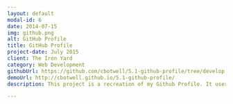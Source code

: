 ```yaml
---
layout: default
modal-id: 6
date: 2014-07-15
img: github.png
alt: GitHub Profile
title: GitHub Profile
project-date: July 2015
client: The Iron Yard
category: Web Development
githubUrl: https://github.com/cbotwell/5.1-github-profile/tree/develop
demoUrl: http://cbotwell.github.io/5.1-github-profile/
description: This project is a recreation of my Github Profile. It uses AJAX and the GitHub API to dynamically pull in details about the user and thier repositories.

---
```

